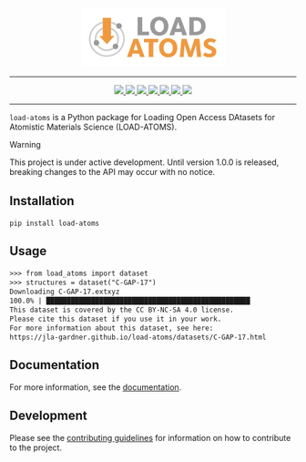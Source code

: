 <div align="center">
    <a href="https://jla-gardner.github.io/load-atoms/">
        <img src="https://raw.githubusercontent.com/jla-gardner/load-atoms/main/dev/docs/source/logo.svg" width="50%"/>
    </a>
</div>
    
---

<div align="center">
    <a href="https://github.com/jla-gardner/load-atoms/">
        <img src="https://img.shields.io/github/license/jla-gardner/load-atoms"/>
    </a>
    <a href="https://github.com/jla-gardner/load-atoms/actions/workflows/docs.yaml">
        <img src="https://github.com/jla-gardner/load-atoms/actions/workflows/docs.yaml/badge.svg?branch=main"/>
    </a>
    <a href="https://github.com/jla-gardner/load-atoms/actions/workflows/tests.yaml">
        <img src="https://github.com/jla-gardner/load-atoms/actions/workflows/tests.yaml/badge.svg?branch=main"/>
    </a>
    <a href="https://codecov.io/gh/jla-gardner/load-atoms">
        <img src="https://codecov.io/gh/jla-gardner/load-atoms/branch/main/graph/badge.svg?token=HCVF02CDHR"/>
    </a>
    <a href="https://pypi.org/project/load-atoms/">
        <img src="https://img.shields.io/pypi/v/load-atoms?color=blue&label=version&logo=python&logoColor=white"/>
    </a>
    <a href="https://pypi.org/project/load-atoms/">
        <img src="https://img.shields.io/badge/dcoumentation-live-green.svg"/>
    </a>
    <a href="https://jla-gardner.github.io/load-atoms/">
        <img src="https://img.shields.io/pypi/dw/load-atoms?color=lavender&label=installs&logo=python&logoColor=white"/>
    </a>
</div>

---

`load-atoms` is a Python package for Loading Open Access DAtasets for Atomistic Materials Science (LOAD-ATOMS).

> [!WARNING]
> This project is under active development. Until version 1.0.0 is released, breaking changes to the API may occur with no notice.

## Installation

`pip install load-atoms`

## Usage

```pycon
>>> from load_atoms import dataset
>>> structures = dataset("C-GAP-17")
Downloading C-GAP-17.extxyz
100.0% | ██████████████████████████████████████████████████
This dataset is covered by the CC BY-NC-SA 4.0 license.
Please cite this dataset if you use it in your work.
For more information about this dataset, see here:
https://jla-gardner.github.io/load-atoms/datasets/C-GAP-17.html
```

## Documentation

For more information, see the [documentation](https://jla-gardner.github.io/load-atoms/).

## Development

Please see the [contributing guidelines](https://raw.githubusercontent.com/jla-gardner/load-atoms/main/dev/devoloper-guide) for information on how to contribute to the project.